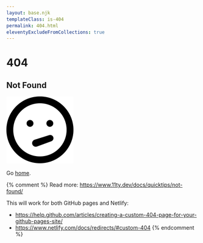 ```yaml
---
layout: base.njk
templateClass: is-404
permalink: 404.html
eleventyExcludeFromCollections: true
---
```

# 404
## Not Found

![confused](/svg/confused.svg)

Go <a href="{{ '/' | url }}">home</a>.

{% comment %}
Read more: https://www.11ty.dev/docs/quicktips/not-found/

This will work for both GitHub pages and Netlify:

* https://help.github.com/articles/creating-a-custom-404-page-for-your-github-pages-site/
* https://www.netlify.com/docs/redirects/#custom-404
{% endcomment %}
